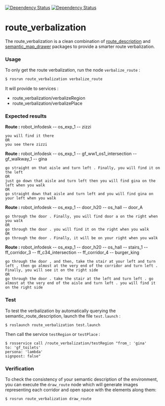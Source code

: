  [![Dependency Status][Ontologenius-Dependency-Image]][Ontologenius-Dependency-Url]
 [![Dependency Status][Description-Dependency-Image]][Description-Dependency-Url]

# route_verbalization

The route_verbalization is a clean combination of [route_description](https://github.com/LAAS-HRI/route_description) and [semantic_map_drawer](https://github.com/sarthou/semantic_map_drawer) packages to provide a smarter route verbalization.

### Usage

To only get the route verbalization, run the node `verbalize_route` :
```bash
$ rosrun route_verbalization verbalize_route
```

It will provide to services :
 - route_verbalization/verbalizeRegion
 - route_verbalization/verbalizePlace
 
### Expected results

**Route :** robot_infodesk -- os_exp_1 -- zizzi
```
you will find it there
OR
you see there zizzi
```

**Route :** robot_infodesk -- os_exp_1 -- gf_ww1_os1_intersection -- gf_walkway_1 -- gina
 ```
 go straight on that aisle and turn left . Finally, you will find it on the left
 OR
 just go down that aisle and turn left then you will find gina on the left when you walk
 OR
 go straight down that aisle and turn left and you will find gina on your left when you walk
 ```
 
**Route :** robot_infodesk -- os_exp_1 -- door_h20 -- os_hall -- door_A
 ```
go through the door . Finally, you will find door a on the right when you walk 
OR
go through the door . you will find it on the right when you walk 
OR
go through the door . Finally, it will be on your right when you walk
```

**Route :** robot_infodesk -- os_exp_1 -- door_h20 -- os_hall -- stairs_1 -- ff_corridor_3 -- ff_c34_intersection -- ff_corridor_4 -- burger_king
```
go through the door , and then, take the stair at your left and turn left , then go almost at the very end of the corridor and turn left . Finally, you will see it on the right side 
OR
go through the door . take the stair at the left and turn left . go almost at the very end of the aisle and turn left . you will find it on the right side 
```

### Test

To test the verbalization by automatically querying the semantic_route_description, launch the file `test.launch` :
```
$ roslaunch route_verbalization test.launch
```
Then call the service `testRegion` or `testPlace` :
```
$ rosservice call /route_verbalization/testRegion "from_: 'gina'
to: 'gf_toilets'
persona: 'lambda'
signpost: false"

```

### Verification

To check the consistency of your semantic description of the environment, you can execute the `draw_route` node which will generate images representing each corridor and open space with the elements along them:
```
$ rosrun route_verbalization draw_route
```

[Ontologenius-Dependency-Image]: https://img.shields.io/badge/dependencies-ontoloGenius-1eb0fc.svg
[Ontologenius-Dependency-Url]: https://github.com/sarthou/ontologenius
[Description-Dependency-Image]: https://img.shields.io/badge/dependencies-semantic_route_description-1eb0fc.svg
[Description-Dependency-Url]: https://github.com/LAAS-HRI/semantic_route_description
